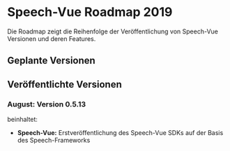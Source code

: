 # Speech-Vue Roadmap 2019

Die Roadmap zeigt die Reihenfolge der Veröffentlichung von Speech-Vue Versionen und deren Features.


## Geplante Versionen


## Veröffentlichte Versionen


### August: Version 0.5.13

beinhaltet:

* **Speech-Vue:** Erstveröffentlichung des Speech-Vue SDKs auf der Basis des Speech-Frameworks

